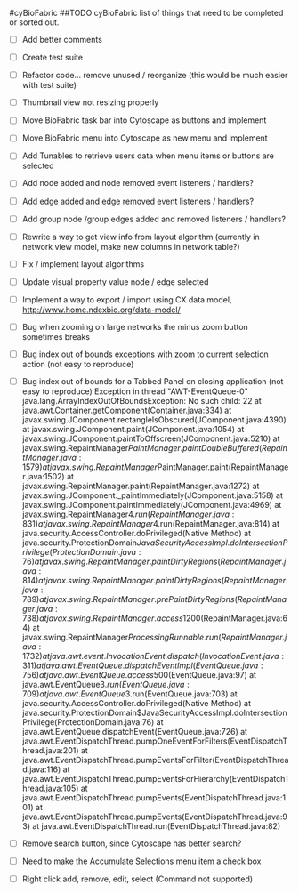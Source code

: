 #cyBioFabric
##TODO
cyBioFabric list of things that need to be completed or sorted out.

- [ ] Add better comments
- [ ] Create test suite
- [ ] Refactor code... remove unused / reorganize (this would be much easier with test suite)
- [ ] Thumbnail view not resizing properly
- [ ] Move BioFabric task bar into Cytoscape as buttons and implement
- [ ] Move BioFabric menu into Cytoscape as new menu and implement
- [ ] Add Tunables to retrieve users data when menu items or buttons are selected
- [ ] Add node added and node removed event listeners / handlers?
- [ ] Add edge added and edge removed event listeners / handlers?
- [ ] Add group node /group edges added and removed listeners / handlers?
- [ ] Rewrite a way to get view info from layout algorithm (currently in network view model, make new columns in network table?)
- [ ] Fix / implement layout algorithms
- [ ] Update visual property value node / edge selected
- [ ] Implement a way to export / import using CX data model, http://www.home.ndexbio.org/data-model/
- [ ] Bug when zooming on large networks the minus zoom button sometimes breaks
- [ ] Bug index out of bounds exceptions with zoom to current selection action (not easy to reproduce)
- [ ] Bug index out of bounds for a Tabbed Panel on closing application (not easy to reproduce)
		Exception in thread "AWT-EventQueue-0" java.lang.ArrayIndexOutOfBoundsException: No such child: 22
	        at java.awt.Container.getComponent(Container.java:334)
	        at javax.swing.JComponent.rectangleIsObscured(JComponent.java:4390)
	        at javax.swing.JComponent.paint(JComponent.java:1054)
	        at javax.swing.JComponent.paintToOffscreen(JComponent.java:5210)
	        at javax.swing.RepaintManager$PaintManager.paintDoubleBuffered(RepaintManager.java:1579)
	        at javax.swing.RepaintManager$PaintManager.paint(RepaintManager.java:1502)
	        at javax.swing.RepaintManager.paint(RepaintManager.java:1272)
	        at javax.swing.JComponent._paintImmediately(JComponent.java:5158)
	        at javax.swing.JComponent.paintImmediately(JComponent.java:4969)
	        at javax.swing.RepaintManager$4.run(RepaintManager.java:831)
	        at javax.swing.RepaintManager$4.run(RepaintManager.java:814)
	        at java.security.AccessController.doPrivileged(Native Method)
	        at java.security.ProtectionDomain$JavaSecurityAccessImpl.doIntersectionPrivilege(ProtectionDomain.java:76)
	        at javax.swing.RepaintManager.paintDirtyRegions(RepaintManager.java:814)
	        at javax.swing.RepaintManager.paintDirtyRegions(RepaintManager.java:789)
	        at javax.swing.RepaintManager.prePaintDirtyRegions(RepaintManager.java:738)
	        at javax.swing.RepaintManager.access$1200(RepaintManager.java:64)
	        at javax.swing.RepaintManager$ProcessingRunnable.run(RepaintManager.java:1732)
	        at java.awt.event.InvocationEvent.dispatch(InvocationEvent.java:311)
	        at java.awt.EventQueue.dispatchEventImpl(EventQueue.java:756)
	        at java.awt.EventQueue.access$500(EventQueue.java:97)
	        at java.awt.EventQueue$3.run(EventQueue.java:709)
	        at java.awt.EventQueue$3.run(EventQueue.java:703)
	        at java.security.AccessController.doPrivileged(Native Method)
	        at java.security.ProtectionDomain$JavaSecurityAccessImpl.doIntersectionPrivilege(ProtectionDomain.java:76)
	        at java.awt.EventQueue.dispatchEvent(EventQueue.java:726)
	        at java.awt.EventDispatchThread.pumpOneEventForFilters(EventDispatchThread.java:201)
	        at java.awt.EventDispatchThread.pumpEventsForFilter(EventDispatchThread.java:116)
	        at java.awt.EventDispatchThread.pumpEventsForHierarchy(EventDispatchThread.java:105)
	        at java.awt.EventDispatchThread.pumpEvents(EventDispatchThread.java:101)
	        at java.awt.EventDispatchThread.pumpEvents(EventDispatchThread.java:93)
	        at java.awt.EventDispatchThread.run(EventDispatchThread.java:82)

- [ ] Remove search button, since Cytoscape has better search?
- [ ] Need to make the Accumulate Selections menu item a check box
- [ ] Right click add, remove, edit, select (Command not supported)
